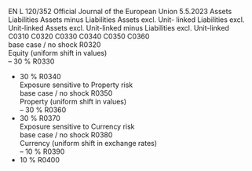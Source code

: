 EN  L 120/352 Official Journal of the European Union 5.5.2023
 Assets  Liabilities  Assets minus 
Liabilities  Assets excl. Unit- 
linked  Liabilities excl. 
Unit-linked  Assets excl. 
Unit-linked 
minus 
Liabilities excl. 
Unit-linked  
C0310  C0320  C0330  C0340  C0350  C0360  
base case / no shock  R0320  
Equity (uniform shift in 
values)  
– 30 %  R0330  
+ 30 %  R0340  
Exposure sensitive to 
Property risk  
base case / no shock  R0350  
Property (uniform shift 
in values)  
– 30 %  R0360  
+ 30 %  R0370  
Exposure sensitive to 
Currency risk  
base case / no shock  R0380  
Currency (uniform shift 
in exchange rates)  
– 10 %  R0390  
+ 10 %  R0400